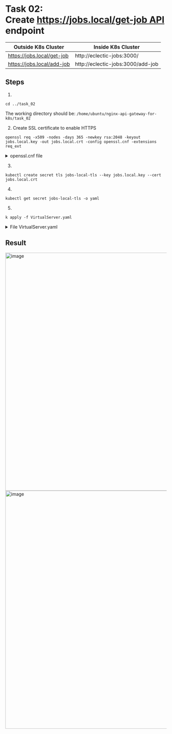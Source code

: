 # Task 02: Create https://jobs.local/get-job API endpoint

|Outside K8s Cluster|Inside K8s Cluster|
|---|---|
|https://jobs.local/get-job|http://eclectic-jobs:3000/|
|https://jobs.local/add-job|http://eclectic-jobs:3000/add-job|


## Steps

1.
```
cd ../task_02
```
The working directory should be: `/home/ubuntu/nginx-api-gateway-for-k8s/task_02`

2. Create SSL certificate to enable HTTPS
```
openssl req -x509 -nodes -days 365 -newkey rsa:2048 -keyout jobs.local.key -out jobs.local.crt -config openssl.cnf -extensions req_ext
```

<details>
  <summary>openssl.cnf file</summary>

```
[req]
default_bits = 2048
prompt = no
default_md = sha256
req_extensions = req_ext
distinguished_name = dn

[dn]
C=US
ST=New York
L=New York
O=Local Development
OU=IT
emailAddress=example@example.com
CN = jobs.local

[req_ext]
subjectAltName = @alt_names

[alt_names]
DNS.1 = jobs.local
DNS.2 = www.jobs.local
```

</details>

3.
```
kubectl create secret tls jobs-local-tls --key jobs.local.key --cert jobs.local.crt
```

4.
```
kubectl get secret jobs-local-tls -o yaml
```

5.
```
k apply -f VirtualServer.yaml
```

<details>
  <summary>File VirtualServer.yaml</summary>

``` yaml
apiVersion: k8s.nginx.org/v1
kind: VirtualServer
metadata:
  name: my-virtualserver
  namespace: default
spec:
  host: jobs.local
  tls:
    secret: jobs-local-tls # replace with your actual secret name
    redirect:
      enable: true       # Enable automatic HTTP to HTTPS redirection
      code: 301          # Redirect with HTTP status code 301 (Moved Permanently)
      basedOn: scheme    # Redirect based on the scheme of the request
  upstreams:
    - name: eclectic-jobs-upstream
      service: eclectic-jobs
      port: 3000
  routes:
    - path: /get-job
      action:
        proxy:
          upstream: eclectic-jobs-upstream
          rewritePath: /
    - path: /add-job
      action:
        pass: eclectic-jobs-upstream
```

</details>

## Result

<img width="743" alt="image" src="https://github.com/user-attachments/assets/73ca8a68-b067-4438-b9ad-b4a6048f8b46">
<img width="743" alt="image" src="https://github.com/user-attachments/assets/a9f59d22-2452-491a-b1b5-4cc98e80f231">

